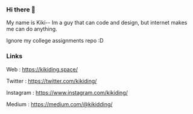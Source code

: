 ### Hi there 👋
My name is Kiki--
Im a guy that can code and  design, but internet makes me can do anything.

Ignore my college assignments repo :D

### Links
Web : https://kikiding.space/

Twitter : https://twitter.com/kikiding/

Instagram : https://www.instagram.com/kikiding/

Medium : https://medium.com/@kikidding/

